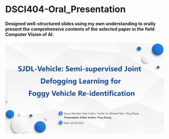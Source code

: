 # DSCI404-Oral_Presentation

#### Designed well-structured slides using my own understanding to orally present the comprehensive contents of the selected paper in the field Computer Vision of AI.
![image](https://github.com/pingzhang1004/DSCI404-Oral_Presentation/blob/main/Group_Oral_Presentation_Topic.png)
